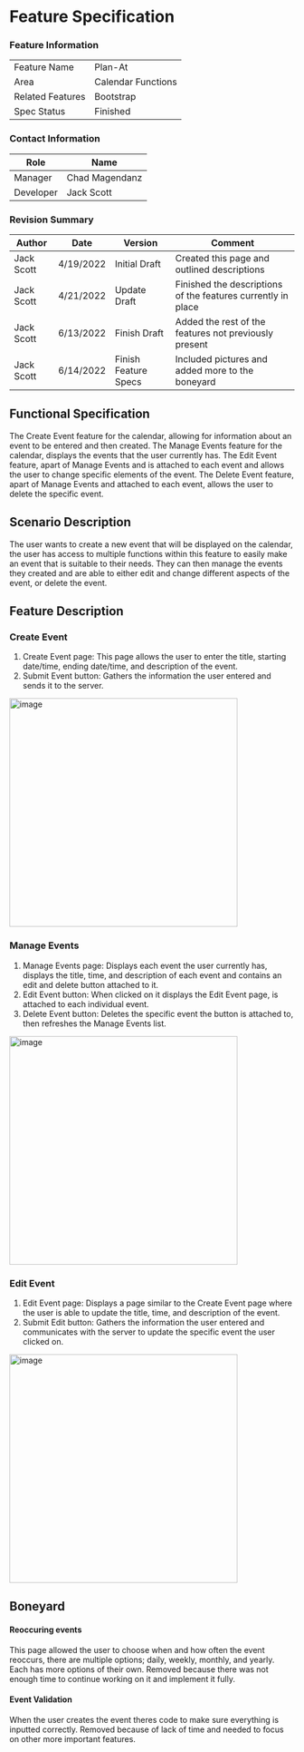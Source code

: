 # Feature Specification

### Feature Information
|||
|---|---|
|Feature Name|Plan-At|
|Area|Calendar Functions|
|Related Features|Bootstrap|
|Spec Status|Finished|

### Contact Information
|Role|Name|
|---|---|
|Manager|Chad Magendanz|
|Developer|Jack Scott|


### Revision Summary
|Author|Date|Version|Comment|
|---|---|---|---|
|Jack Scott|4/19/2022|Initial Draft|Created this page and outlined descriptions|
|Jack Scott|4/21/2022|Update Draft|Finished the descriptions of the features currently in place|
|Jack Scott|6/13/2022|Finish Draft|Added the rest of the features not previously present|
|Jack Scott|6/14/2022|Finish Feature Specs|Included pictures and added more to the boneyard|

## Functional Specification
The Create Event feature for the calendar, allowing for information about an event to be entered and then created. The Manage Events feature for the calendar, displays the events that the user currently has. The Edit Event feature, apart of Manage Events and is attached to each event and allows the user to change specific elements of the event. The Delete Event feature, apart of Manage Events and attached to each event, allows the user to delete the specific event.

## Scenario Description

The user wants to create a new event that will be displayed on the calendar, the user has access to multiple functions within this feature to easily make an event that is suitable to their needs. They can then manage the events they created and are able to either edit and change different aspects of the event, or delete the event.

## Feature Description
### Create Event
1. Create Event page: This page allows the user to enter the title, starting date/time, ending date/time, and description of the event.
2. Submit Event button: Gathers the information the user entered and sends it to the server.
<img width="403" alt="image" src="https://user-images.githubusercontent.com/90592684/173614758-02717382-60bb-4e9f-959a-8067b36b50a0.png">

### Manage Events
1. Manage Events page: Displays each event the user currently has, displays the title, time, and description of each event and contains an edit and delete button attached to it.
2. Edit Event button: When clicked on it displays the Edit Event page, is attached to each individual event.
3. Delete Event button: Deletes the specific event the button is attached to, then refreshes the Manage Events list.
<img width="403" alt="image" src="https://user-images.githubusercontent.com/90592684/173614758-02717382-60bb-4e9f-959a-8067b36b50a0.png">

### Edit Event
1. Edit Event page: Displays a page similar to the Create Event page where the user is able to update the title, time, and description of the event.
2. Submit Edit button: Gathers the information the user entered and communicates with the server to update the specific event the user clicked on.
<img width="403" alt="image" src="https://user-images.githubusercontent.com/90592684/173614758-02717382-60bb-4e9f-959a-8067b36b50a0.png">

## Boneyard
#### Reoccuring events
This page allowed the user to choose when and how often the event reoccurs, there are multiple options; daily, weekly, monthly, and yearly. Each has more options of their own. Removed because there was not enough time to continue working on it and implement it fully.
#### Event Validation
When the user creates the event theres code to make sure everything is inputted correctly. Removed because of lack of time and needed to focus on other more important features.
